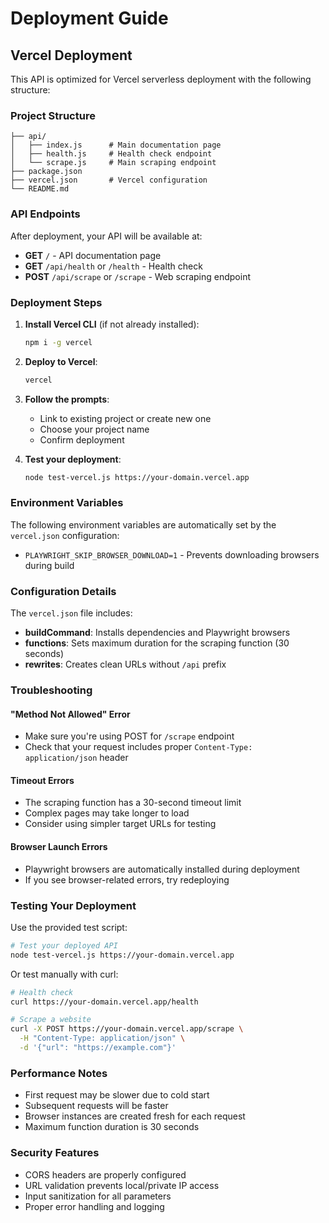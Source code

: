 # Deployment Guide

## Vercel Deployment

This API is optimized for Vercel serverless deployment with the following structure:

### Project Structure
```
├── api/
│   ├── index.js      # Main documentation page
│   ├── health.js     # Health check endpoint
│   └── scrape.js     # Main scraping endpoint
├── package.json
├── vercel.json       # Vercel configuration
└── README.md
```

### API Endpoints

After deployment, your API will be available at:

- **GET** `/` - API documentation page
- **GET** `/api/health` or `/health` - Health check
- **POST** `/api/scrape` or `/scrape` - Web scraping endpoint

### Deployment Steps

1. **Install Vercel CLI** (if not already installed):
   ```bash
   npm i -g vercel
   ```

2. **Deploy to Vercel**:
   ```bash
   vercel
   ```

3. **Follow the prompts**:
   - Link to existing project or create new one
   - Choose your project name
   - Confirm deployment

4. **Test your deployment**:
   ```bash
   node test-vercel.js https://your-domain.vercel.app
   ```

### Environment Variables

The following environment variables are automatically set by the `vercel.json` configuration:

- `PLAYWRIGHT_SKIP_BROWSER_DOWNLOAD=1` - Prevents downloading browsers during build

### Configuration Details

The `vercel.json` file includes:

- **buildCommand**: Installs dependencies and Playwright browsers
- **functions**: Sets maximum duration for the scraping function (30 seconds)
- **rewrites**: Creates clean URLs without `/api` prefix

### Troubleshooting

#### "Method Not Allowed" Error
- Make sure you're using POST for `/scrape` endpoint
- Check that your request includes proper `Content-Type: application/json` header

#### Timeout Errors
- The scraping function has a 30-second timeout limit
- Complex pages may take longer to load
- Consider using simpler target URLs for testing

#### Browser Launch Errors
- Playwright browsers are automatically installed during deployment
- If you see browser-related errors, try redeploying

### Testing Your Deployment

Use the provided test script:

```bash
# Test your deployed API
node test-vercel.js https://your-domain.vercel.app
```

Or test manually with curl:

```bash
# Health check
curl https://your-domain.vercel.app/health

# Scrape a website
curl -X POST https://your-domain.vercel.app/scrape \
  -H "Content-Type: application/json" \
  -d '{"url": "https://example.com"}'
```

### Performance Notes

- First request may be slower due to cold start
- Subsequent requests will be faster
- Browser instances are created fresh for each request
- Maximum function duration is 30 seconds

### Security Features

- CORS headers are properly configured
- URL validation prevents local/private IP access
- Input sanitization for all parameters
- Proper error handling and logging
